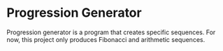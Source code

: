 # Progression Generator

Progression generator is a program that creates specific sequences. For now, this project only produces Fibonacci and arithmetic sequences.
